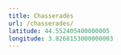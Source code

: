 ```yaml
---
title: Chasseradès
url: /chasserades/
latitude: 44.552405400000005
longitude: 3.8268153000000003
---
```

